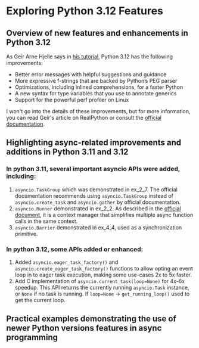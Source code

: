 # Exploring Python 3.12 Features
## Overview of new features and enhancements in Python 3.12
As Geir Arne Hjelle says in 
[his tutorial](https://realpython.com/python312-new-features/),
Python 3.12 has the following improvements:
- Better error messages with helpful suggestions and guidance 
- More expressive f-strings that are backed by Python’s PEG parser 
- Optimizations, including inlined comprehensions, for a faster Python 
- A new syntax for type variables that you use to annotate generics 
- Support for the powerful perf profiler on Linux

I won't go into the details of these improvements, but for more information, you can read Geir's article on RealPython 
or consult the 
[official documentation](https://docs.python.org/3/whatsnew/3.12.html).

## Highlighting async-related improvements and additions in Python 3.11 and 3.12
### In python 3.11, several important asyncio APIs were added, including:
1. `asyncio.TaskGroup` which was demonstrated in ex_2_7. 
The official documentation recommends using `asyncio.TaskGroup` instead of `asyncio.create_task` and `asyncio.gather` 
by official documentation.
2. `asyncio.Runner` demonstrated in ex_2_2. 
As described in the [official document](https://docs.python.org/3/library/asyncio-runner.html#asyncio.Runner), 
it is a context manager that simplifies multiple async function calls in the same context.
3. `asyncio.Barrier` demonstrated in ex_4_4, used as a synchronization primitive.

### In python 3.12, some APIs added or enhanced:
1. Added `asyncio.eager_task_factory()` and `asyncio.create_eager_task_factory()` 
functions to allow opting an event loop in to eager task execution, making some use-cases 2x to 5x faster. 
2. Add C implementation of `asyncio.current_task(loop=None)` for 4x-6x speedup.
This API returns the currently running `asyncio.Task` instance, or `None` if no task is running.
If `loop=None` -> `get_running_loop()` used to get the current loop.

## Practical examples demonstrating the use of newer Python versions features in async programming
